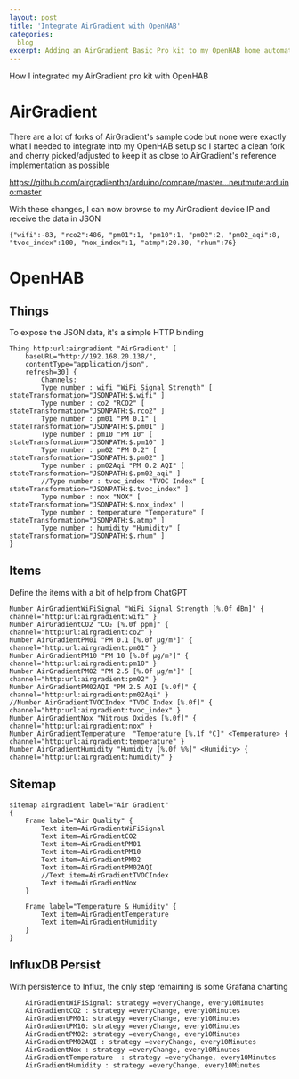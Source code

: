 ```yaml
---
layout: post
title: 'Integrate AirGradient with OpenHAB'
categories:
  blog
excerpt: Adding an AirGradient Basic Pro kit to my OpenHAB home automation
---
```


   
How I integrated my AirGradient pro kit with OpenHAB

# AirGradient

There are a lot of forks of AirGradient's sample code but none were exactly what I needed to integrate into my OpenHAB setup so I started a clean fork and cherry picked/adjusted to keep it as close to AirGradient's reference implementation as possible

https://github.com/airgradienthq/arduino/compare/master...neutmute:arduino:master

With these changes, I can now browse to my AirGradient device IP and receive the data in JSON

```
{"wifi":-83, "rco2":486, "pm01":1, "pm10":1, "pm02":2, "pm02_aqi":8, "tvoc_index":100, "nox_index":1, "atmp":20.30, "rhum":76}
```

# OpenHAB

## Things

To expose the JSON data, it's a simple HTTP binding

```
Thing http:url:airgradient "AirGradient" [
    baseURL="http://192.168.20.138/",
    contentType="application/json",
    refresh=30] {
        Channels:
        Type number : wifi "WiFi Signal Strength" [ stateTransformation="JSONPATH:$.wifi" ]
        Type number : co2 "RCO2" [ stateTransformation="JSONPATH:$.rco2" ]
        Type number : pm01 "PM 0.1" [ stateTransformation="JSONPATH:$.pm01" ]
        Type number : pm10 "PM 10" [ stateTransformation="JSONPATH:$.pm10" ]
        Type number : pm02 "PM 0.2" [ stateTransformation="JSONPATH:$.pm02" ]
        Type number : pm02Aqi "PM 0.2 AQI" [ stateTransformation="JSONPATH:$.pm02_aqi" ]
        //Type number : tvoc_index "TVOC Index" [ stateTransformation="JSONPATH:$.tvoc_index" ]
        Type number : nox "NOX" [ stateTransformation="JSONPATH:$.nox_index" ]
        Type number : temperature "Temperature" [ stateTransformation="JSONPATH:$.atmp" ]
        Type number : humidity "Humidity" [ stateTransformation="JSONPATH:$.rhum" ]
}
```

## Items

Define the items with a bit of help from ChatGPT

```
Number AirGradientWiFiSignal "WiFi Signal Strength [%.0f dBm]" { channel="http:url:airgradient:wifi" }
Number AirGradientCO2 "CO₂ [%.0f ppm]" { channel="http:url:airgradient:co2" }
Number AirGradientPM01 "PM 0.1 [%.0f µg/m³]" { channel="http:url:airgradient:pm01" }
Number AirGradientPM10 "PM 10 [%.0f µg/m³]" { channel="http:url:airgradient:pm10" }
Number AirGradientPM02 "PM 2.5 [%.0f µg/m³]" { channel="http:url:airgradient:pm02" }
Number AirGradientPM02AQI "PM 2.5 AQI [%.0f]" { channel="http:url:airgradient:pm02Aqi" }
//Number AirGradientTVOCIndex "TVOC Index [%.0f]" { channel="http:url:airgradient:tvoc_index" }
Number AirGradientNox "Nitrous Oxides [%.0f]" { channel="http:url:airgradient:nox" }
Number AirGradientTemperature  "Temperature [%.1f °C]" <Temperature> { channel="http:url:airgradient:temperature" }
Number AirGradientHumidity "Humidity [%.0f %%]" <Humidity> { channel="http:url:airgradient:humidity" }
```

## Sitemap

```
sitemap airgradient label="Air Gradient"
{
    Frame label="Air Quality" {
        Text item=AirGradientWiFiSignal
        Text item=AirGradientCO2
        Text item=AirGradientPM01
        Text item=AirGradientPM10
        Text item=AirGradientPM02
        Text item=AirGradientPM02AQI
        //Text item=AirGradientTVOCIndex
        Text item=AirGradientNox
    }

    Frame label="Temperature & Humidity" {
        Text item=AirGradientTemperature
        Text item=AirGradientHumidity
    }
}
```

## InfluxDB Persist

With persistence to Influx, the only step remaining is some Grafana charting

```
    AirGradientWiFiSignal: strategy =everyChange, every10Minutes
    AirGradientCO2 : strategy =everyChange, every10Minutes
    AirGradientPM01: strategy =everyChange, every10Minutes
    AirGradientPM10: strategy =everyChange, every10Minutes
    AirGradientPM02: strategy =everyChange, every10Minutes
    AirGradientPM02AQI : strategy =everyChange, every10Minutes
    AirGradientNox : strategy =everyChange, every10Minutes
    AirGradientTemperature  : strategy =everyChange, every10Minutes
    AirGradientHumidity : strategy =everyChange, every10Minutes
```